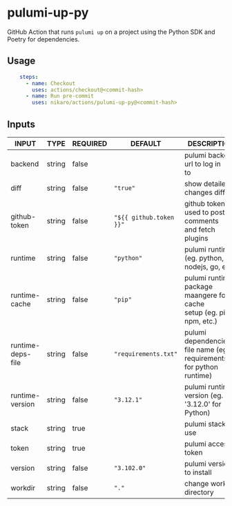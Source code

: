 # pulumi-up-py

GitHub Action that runs `pulumi up` on a project using the Python SDK and Poetry for dependencies.

## Usage

```yaml
    steps:
      - name: Checkout
        uses: actions/checkout@<commit-hash>
      - name: Run pre-commit
        uses: nikaro/actions/pulumi-up-py@<commit-hash>
```

## Inputs

<!-- AUTO-DOC-INPUT:START - Do not remove or modify this section -->

|       INPUT       |  TYPE  | REQUIRED |         DEFAULT         |                                DESCRIPTION                                |
|-------------------|--------|----------|-------------------------|---------------------------------------------------------------------------|
|      backend      | string |  false   |                         |                   pulumi backend url to log in <br>to                     |
|       diff        | string |  false   |        `"true"`         |                        show detailed changes diff                         |
|   github-token    | string |  false   | `"${{ github.token }}"` |         github token used to post comments <br>and fetch plugins          |
|      runtime      | string |  false   |       `"python"`        |              pulumi runtime (eg. python, nodejs, go, etc.)                |
|   runtime-cache   | string |  false   |         `"pip"`         | pulumi runtime package maangere for cache <br>setup (eg. pip, npm, etc.)  |
| runtime-deps-file | string |  false   |  `"requirements.txt"`   | pulumi dependencies file name (eg. requirements.txt for python runtime)   |
|  runtime-version  | string |  false   |       `"3.12.1"`        |             pulumi runtime version (eg. '3.12.0' for Python)              |
|       stack       | string |   true   |                         |                            pulumi stack to use                            |
|       token       | string |   true   |                         |                            pulumi access token                            |
|      version      | string |  false   |       `"3.102.0"`       |                         pulumi version to install                         |
|      workdir      | string |  false   |          `"."`          |                         change working directory                          |

<!-- AUTO-DOC-INPUT:END -->
